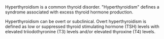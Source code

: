 Hyperthyroidism is a common thyroid disorder. "Hyperthyroidism" defines a syndrome associated with excess thyroid hormone production.

Hyperthyroidism can be overt or subclinical. Overt hyperthyroidism is defined as low or suppressed thyroid stimulating hormone (TSH) levels with elevated triiodothyronine (T3) levels and/or elevated thyroxine (T4) levels.